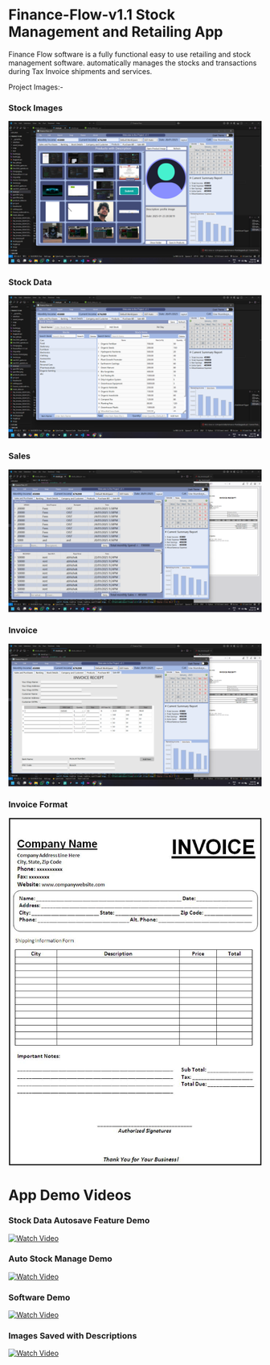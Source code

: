 # Finance-Flow-v1.1 Stock Management and Retailing App
Finance Flow software is a fully functional easy to use retailing and stock management software. automatically manages the stocks and transactions during Tax Invoice shipments and services.


Project Images:-
### Stock Images
![Stock Images](ScreenShots/stock_images.png)

### Stock Data
![Stock Data](ScreenShots/stock_data.png)




### Sales
![Sales](ScreenShots/Sales.png)

### Invoice
![Invoice](ScreenShots/Invoice.png)


### Invoice Format
![Invoice Format](ScreenShots/invoice%20format.jpeg)


# App Demo Videos
### Stock Data Autosave Feature Demo
[![Watch Video](https://img.icons8.com/fluency/48/000000/video.png)](App%20Demo%20Video/Stock%20Data%20Autosave%20Feature%20Demo.mkv)

### Auto Stock Manage Demo
[![Watch Video](https://img.icons8.com/fluency/48/000000/video.png)](App%20Demo%20Video/Auto%20Stock%20Manage%20Demo.mkv)

### Software Demo
[![Watch Video](https://img.icons8.com/fluency/48/000000/video.png)](App%20Demo%20Video/Software%20Demo.mkv)


### Images Saved with Descriptions
[![Watch Video](https://img.icons8.com/fluency/48/000000/video.png)](App%20Demo%20Video/images%20saved%20with%20descriptions.mkv)



